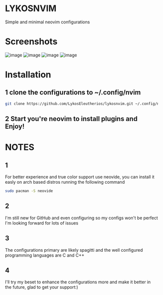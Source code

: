 # LYKOSNVIM

Simple and minimal neovim configurations

# Screenshots
![image](https://github.com/LykosEleutherios/lykosnvim/assets/158096398/5e96fa58-1d86-4af5-a8a2-283b54ab78df)
![image](https://github.com/LykosEleutherios/lykosnvim/assets/158096398/8e0c6757-fdc0-4449-a99b-870a75c9efb5)
![image](https://github.com/LykosEleutherios/lykosnvim/assets/158096398/887dcd79-52a6-41b8-97e2-34e69bb733c2)
![image](https://github.com/LykosEleutherios/lykosnvim/assets/158096398/7fc71a9a-889c-4c7d-9e65-1626db13cc9c)


# Installation

## 1 clone the configurations to ~/.config/nvim
```bash
git clone https://github.com/LykosEleutherios/lykosnvim.git ~/.config/nvim 
```
## 2 Start you're neovim to install plugins and Enjoy!

# NOTES
## 1
For better experience and true color support use neovide, you can install it easly on arch based distros running the following command
```bash
sudo pacman -S neovide
```
## 2
I'm still new for GitHub and even configuring so my configs won't be perfect I'm looking forward for lots of issues

## 3
The configurations primary are likely spagitti and the well configured programming languages are C and C++

## 4

I'll try my beset to enhance the configurations more and make it better in the future, glad to get your support:)
